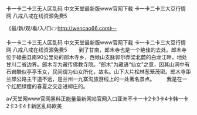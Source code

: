卡一卡二卡三无人区乱码
中文天堂最新版www官网下载
卡一卡二卡三大豆行情网
八戒八戒在线资源免费5


《最/新/观/看/入/口👉http://wencao66.com》--

卡一卡二卡三无人区乱码
中文天堂最新版www官网下载
卡一卡二卡三大豆行情网
八戒八戒在线资源免费5
　　到了甘南，郎木寺也是一个绝佳的去处。郎木寺位于碌曲县南90公里处的郎木寺乡，西倾山支脉郭尔莽梁北麓的白龙江畔，地处甘川二省边界。郎木寺为藏传佛教寺院。“郎木”为藏语“仙女”之意，因其山洞中有石岩酷似亭亭玉女，民间谓为仙女所化，故名。山下大片松林葱笼茂密。郎木寺距兰郎公路主干道不远，是兰州一九寨沟旅游线上的一处著名景点。
　　我是在一个红肥绿瘦的春夏之交走进柳庄的。





а√天堂网www官网黑料正能量最新网站官网入口亚洲不卡一卡2卡3卡4卡韩一卡2卡3卡4卡新区乱码欧美
